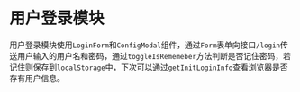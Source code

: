 # 用户登录模块

用户登录模块使用`LoginForm`和`ConfigModal`组件，通过`Form`表单向接口`/login`传送用户输入的用户名和密码，通过`toggleIsRememeber`方法判断是否记住密码，若记住则保存到`localStorage`中，下次可以通过`getInitLoginInfo`查看浏览器是否存有用户信息。